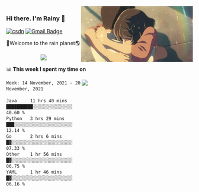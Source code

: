 <img  align='right' height="150" src="https://github.com/LikeRainDay/LikeRainDay/blob/master/pic/img_rain_1.gif?raw=true">



### Hi there. I'm Rainy :lemon:

[![csdn](https://img.shields.io/badge/-csdn-c14438?style=flat-square&logo=c&logoColor=white)](https://blog.csdn.net/qq_15807167)
[![Gmail Badge](https://img.shields.io/badge/-gmail-c14438?style=flat-square&logo=Gmail&logoColor=white&link=mailto:houshuai0816@gmail.com)](mailto:houshuai0816@gmail.com)

🚀Welcome to the rain planet🌎

<center>
<img align='center'  src="https://source.unsplash.com/random/1200x600">
</center>

📊 **This week I spent my time on**

<img align='right'   width="300" src="https://github-readme-stats.vercel.app/api?username=LikeRainDay&show_icons=true&title_color=fff&icon_color=79ff97&text_color=9f9f9f&bg_color=151515">

<!--START_SECTION:waka-->
```text
Week: 14 November, 2021 - 20 November, 2021

Java     11 hrs 40 mins  ██████████░░░░░░░░░░░░░░░   40.60 % 
Python   3 hrs 29 mins   ███░░░░░░░░░░░░░░░░░░░░░░   12.14 % 
Go       2 hrs 6 mins    █▓░░░░░░░░░░░░░░░░░░░░░░░   07.33 % 
Other    1 hr 56 mins    █▓░░░░░░░░░░░░░░░░░░░░░░░   06.75 % 
YAML     1 hr 46 mins    █▓░░░░░░░░░░░░░░░░░░░░░░░   06.16 % 
```
<!--END_SECTION:waka-->
